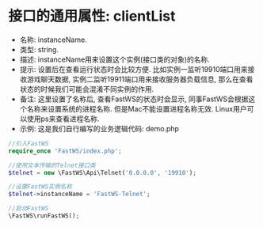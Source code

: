 # 接口的通用属性: clientList

- 名称: instanceName.
- 类型: string.
- 描述: instanceName用来设置这个实例(接口类的对象)的名称.
- 提示: 设置后在查看运行状态时会比较方便. 比如实例一监听19910端口用来接收游戏聊天数据, 实例二监听19911端口用来接收服务器负载信息, 那么在查看状态的时候我们可能会混淆不同实例的作用.
- 备注: 这里设置了名称后, 查看FastWS的状态时会显示, 同事FastWS会根据这个名称来设置系统的进程名称. 但是Mac不能设置进程名称无效. Linux用户可以使用ps来查看进程名称.
- 示例: 
这是我们自行编写的业务逻辑代码: demo.php
```php
//引入FastWS
require_once 'FastWS/index.php';

//使用文本传输的Telnet接口类
$telnet = new \FastWS\Api\Telnet('0.0.0.0', '19910');

//设置FastWS实例名称
$telnet->instanceName = 'FastWS-Telnet';

//启动FastWS
\FastWS\runFastWS();
```